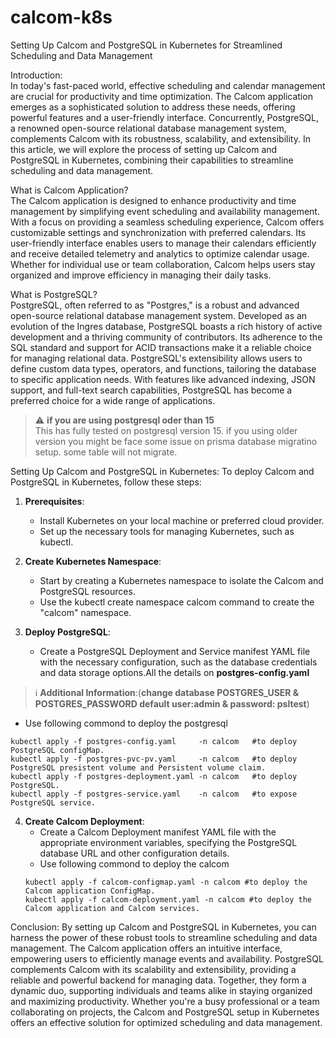 # calcom-k8s
Setting Up Calcom and PostgreSQL in Kubernetes for Streamlined Scheduling and Data Management

Introduction:
<br>In today's fast-paced world, effective scheduling and calendar management are crucial for productivity and time optimization. The Calcom application emerges as a sophisticated solution to address these needs, offering powerful features and a user-friendly interface. Concurrently, PostgreSQL, a renowned open-source relational database management system, complements Calcom with its robustness, scalability, and extensibility. In this article, we will explore the process of setting up Calcom and PostgreSQL in Kubernetes, combining their capabilities to streamline scheduling and data management.

What is Calcom Application?
<br>The Calcom application is designed to enhance productivity and time management by simplifying event scheduling and availability management. With a focus on providing a seamless scheduling experience, Calcom offers customizable settings and synchronization with preferred calendars. Its user-friendly interface enables users to manage their calendars efficiently and receive detailed telemetry and analytics to optimize calendar usage. Whether for individual use or team collaboration, Calcom helps users stay organized and improve efficiency in managing their daily tasks.

What is PostgreSQL?
<br>PostgreSQL, often referred to as "Postgres," is a robust and advanced open-source relational database management system. Developed as an evolution of the Ingres database, PostgreSQL boasts a rich history of active development and a thriving community of contributors. Its adherence to the SQL standard and support for ACID transactions make it a reliable choice for managing relational data. PostgreSQL's extensibility allows users to define custom data types, operators, and functions, tailoring the database to specific application needs. With features like advanced indexing, JSON support, and full-text search capabilities, PostgreSQL has become a preferred choice for a wide range of applications.

> :warning: **if you are using postgresql oder than 15**
<br>This has fully tested on postgresql version 15. if you using older version you might be face some issue on prisma database migratino setup. some table will not migrate.

Setting Up Calcom and PostgreSQL in Kubernetes:
To deploy Calcom and PostgreSQL in Kubernetes, follow these steps:

1. **Prerequisites**:
   - Install Kubernetes on your local machine or preferred cloud provider.
   - Set up the necessary tools for managing Kubernetes, such as kubectl.

2. **Create Kubernetes Namespace**:
    - Start by creating a Kubernetes namespace to isolate the   Calcom and PostgreSQL resources.
    - Use the kubectl create namespace calcom command to create the "calcom" namespace.

3. **Deploy PostgreSQL**:
   - Create a PostgreSQL Deployment and Service manifest YAML file with the necessary configuration, such as the database credentials and data storage options.All the details on **postgres-config.yaml**

> :information_source: **Additional Information**:(**change database POSTGRES_USER & POSTGRES_PASSWORD default user:admin & password: psltest**)
   - Use following commond to deploy the postgresql
   ```
   kubectl apply -f postgres-config.yaml     -n calcom   #to deploy PostgreSQL configMap.
   kubectl apply -f postgres-pvc-pv.yaml     -n calcom   #to deploy PostgreSQL presistent volume and Persistent volume claim.
   kubectl apply -f postgres-deployment.yaml -n calcom   #to deploy PostgreSQL.
   kubectl apply -f postgres-service.yaml    -n calcom   #to expose PostgreSQL service.
   ```

4. **Create Calcom Deployment**:
   - Create a Calcom Deployment manifest YAML file with the appropriate environment variables, specifying the PostgreSQL database URL and other configuration details.
   - Use following commond to deploy the calcom
   ```
   kubectl apply -f calcom-configmap.yaml -n calcom #to deploy the Calcom application ConfigMap.
   kubectl apply -f calcom-deployment.yaml -n calcom #to deploy the Calcom application and Calcom services.
   ```

Conclusion:
By setting up Calcom and PostgreSQL in Kubernetes, you can harness the power of these robust tools to streamline scheduling and data management. The Calcom application offers an intuitive interface, empowering users to efficiently manage events and availability. PostgreSQL complements Calcom with its scalability and extensibility, providing a reliable and powerful backend for managing data. Together, they form a dynamic duo, supporting individuals and teams alike in staying organized and maximizing productivity. Whether you're a busy professional or a team collaborating on projects, the Calcom and PostgreSQL setup in Kubernetes offers an effective solution for optimized scheduling and data management.
